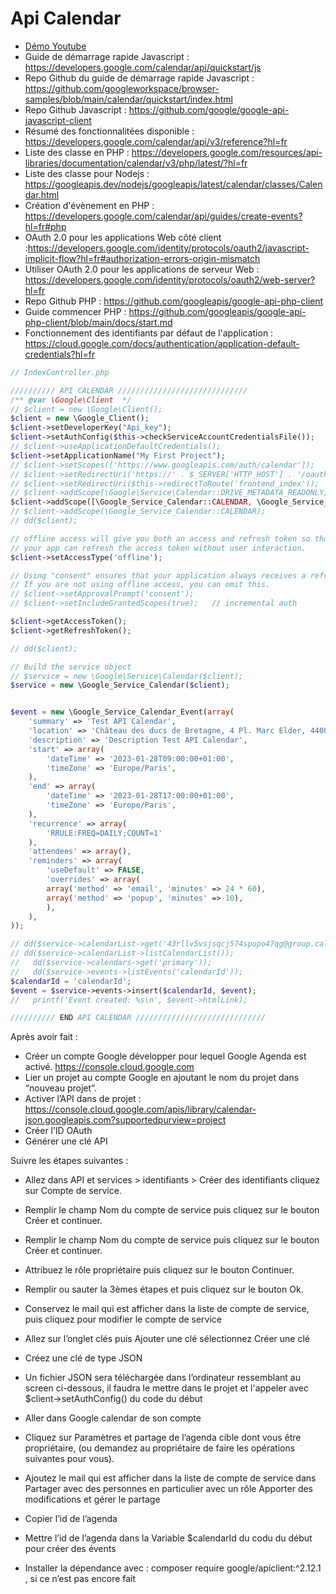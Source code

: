# Api Calendar


- [Démo Youtube](https://youtu.be/8ddldjKp2IM)
- Guide de démarrage rapide Javascript : https://developers.google.com/calendar/api/quickstart/js
- Repo Github du guide de démarrage rapide Javascript : https://github.com/googleworkspace/browser-samples/blob/main/calendar/quickstart/index.html
- Repo Github Javascript : https://github.com/google/google-api-javascript-client
- Résumé des fonctionnalitées disponible : https://developers.google.com/calendar/api/v3/reference?hl=fr
- Liste des classe en PHP : https://developers.google.com/resources/api-libraries/documentation/calendar/v3/php/latest/?hl=fr
- Liste des classe pour Nodejs : https://googleapis.dev/nodejs/googleapis/latest/calendar/classes/Calendar.html
- Création d'évènement en PHP : https://developers.google.com/calendar/api/guides/create-events?hl=fr#php
- OAuth 2.0 pour les applications Web côté client :https://developers.google.com/identity/protocols/oauth2/javascript-implicit-flow?hl=fr#authorization-errors-origin-mismatch
- Utiliser OAuth 2.0 pour les applications de serveur Web : https://developers.google.com/identity/protocols/oauth2/web-server?hl=fr
- Repo Github PHP : https://github.com/googleapis/google-api-php-client
- Guide commencer PHP : https://github.com/googleapis/google-api-php-client/blob/main/docs/start.md
- Fonctionnement des identifiants par défaut de l'application : https://cloud.google.com/docs/authentication/application-default-credentials?hl=fr

```php
// IndexController.php

////////// API CALENDAR /////////////////////////////
/** @var \Google\Client  */
// $client = new \Google\Client();
$client = new \Google_Client();
$client->setDeveloperKey("Api_key");
$client->setAuthConfig($this->checkServiceAccountCredentialsFile());
// $client->useApplicationDefaultCredentials();
$client->setApplicationName("My First Project");
// $client->setScopes(['https://www.googleapis.com/auth/calendar']);
// $client->setRedirectUri('https://' . $_SERVER['HTTP_HOST'] . '/oauth2callback.php');
// $client->setRedirectUri($this->redirectToRoute('frontend_index'));
// $client->addScope(\Google\Service\Calendar::DRIVE_METADATA_READONLY);
$client->addScope([\Google_Service_Calendar::CALENDAR, \Google_Service_Calendar::CALENDAR_EVENTS]);
// $client->addScope(\Google_Service_Calendar::CALENDAR);
// dd($client);

// offline access will give you both an access and refresh token so that
// your app can refresh the access token without user interaction.
$client->setAccessType('offline');

// Using "consent" ensures that your application always receives a refresh token.
// If you are not using offline access, you can omit this.
// $client->setApprovalPrompt('consent');
// $client->setIncludeGrantedScopes(true);   // incremental auth

$client->getAccessToken();
$client->getRefreshToken();

// dd($client);

// Build the service object
// $service = new \Google\Service\Calendar($client);
$service = new \Google_Service_Calendar($client);


$event = new \Google_Service_Calendar_Event(array(
    'summary' => 'Test API Calendar',
    'location' => 'Château des ducs de Bretagne, 4 Pl. Marc Elder, 44000 Nantes',
    'description' => 'Description Test API Calendar',
    'start' => array(
        'dateTime' => '2023-01-28T09:00:00+01:00',
        'timeZone' => 'Europe/Paris',
    ),
    'end' => array(
        'dateTime' => '2023-01-28T17:00:00+01:00',
        'timeZone' => 'Europe/Paris',
    ),
    'recurrence' => array(
        'RRULE:FREQ=DAILY;COUNT=1'
    ),
    'attendees' => array(),
    'reminders' => array(
        'useDefault' => FALSE,
        'overrides' => array(
        array('method' => 'email', 'minutes' => 24 * 60),
        array('method' => 'popup', 'minutes' => 10),
        ),
    ),
));

// dd($service->calendarList->get('43rllv5vsjsqcj574spupo47qg@group.calendar.google.com'));
// dd($service->calendarList->listCalendarList());
//   dd($service->calendars->get('primary'));
//   dd($service->events->listEvents('calendarId'));
$calendarId = 'calendarId';
$event = $service->events->insert($calendarId, $event);
//   printf('Event created: %s\n', $event->htmlLink);

////////// END API CALENDAR /////////////////////////////

```

Après avoir fait :
- Créer un compte Google développer  pour lequel Google Agenda est activé. https://console.cloud.google.com
- Lier un projet au compte Google en ajoutant le nom du projet dans “nouveau projet”. 
- Activer l’API dans de projet : https://console.cloud.google.com/apis/library/calendar-json.googleapis.com?supportedpurview=project
- Créer l’ID OAuth
- Générer une clé API 

Suivre les étapes suivantes :
- Allez dans API et services > identifiants > Créer des identifiants cliquez sur Compte de service.
- Remplir le champ Nom du compte de service puis cliquez sur le bouton Créer et continuer.

- Remplir le champ Nom du compte de service puis cliquez sur le bouton Créer et continuer.
- Attribuez le rôle propriétaire puis cliquez sur le bouton Continuer.

- Remplir ou sauter la 3èmes étapes et puis cliquez sur le bouton Ok.
- Conservez le mail qui est afficher dans la liste de compte de service, puis cliquez pour modifier le compte de service

- Allez sur l’onglet clés puis Ajouter une clé sélectionnez Créer une clé
- Créez une clé de type JSON 

- Un fichier JSON sera téléchargée dans l’ordinateur ressemblant au screen ci-dessous, il faudra le mettre dans le projet et l'appeler avec $client->setAuthConfig() du code du début

- Aller dans Google calendar  de son compte
- Cliquez sur Paramètres et partage  de  l’agenda cible dont vous être propriétaire, (ou demandez au propriétaire de faire les opérations suivantes pour vous). 


- Ajoutez le mail qui est afficher dans la liste de compte de service dans Partager avec des personnes en particulier avec un rôle Apporter des modifications et gérer le partage

- Copier l’id de l’agenda


- Mettre l’id de l’agenda dans la Variable $calendarId du codu du début pour créer des évents
- Installer la dépendance avec : composer require google/apiclient:^2.12.1 , si ce n’est pas encore fait
